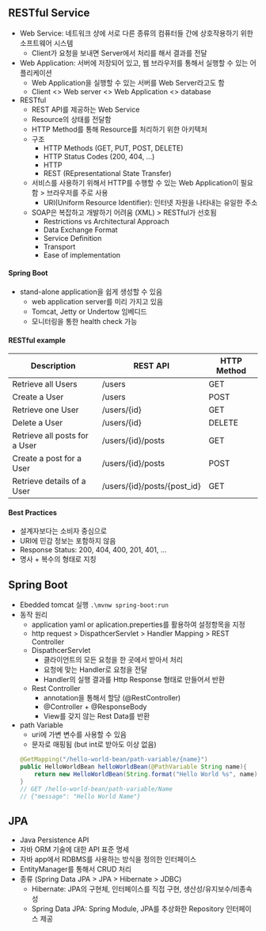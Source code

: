 ## RESTful Service
- Web Service: 네트워크 샹에 서로 다른 종류의 컴퓨터들 간에 상호작용하기 위한 소프트웨어 시스템
    - Client가 요청을 보내면 Server에서 처리를 해서 결과를 전달
- Web Application: 서버에 저장되어 있고, 웹 브라우저를 통해서 실행할 수 있는 어플리케이션
    - Web Application을 실행할 수 있는 서버를 Web Server라고도 함
    - Client <> Web server <> Web Application <> database
- RESTful
    - REST API를 제공하는 Web Service
    - Resource의 상태를 전달함
    - HTTP Method를 통해 Resource를 처리하기 위한 아키텍처
    - 구조
        - HTTP Methods (GET, PUT, POST, DELETE)
        - HTTP Status Codes (200, 404, ...)
        - HTTP
        - REST (REpresentational State Transfer)
    - 서비스를 사용하기 위해서 HTTP를 수행할 수 있는 Web Application이 필요함 > 브라우저를 주로 사용
        - URI(Uniform Resource Identifier): 인터넷 자원을 나타내는 유일한 주소
    - SOAP은 복잡하고 개발하기 어려움 (XML) > RESTful가 선호됨
        - Restrictions vs Architectural Approach
        - Data Exchange Format
        - Service Definition
        - Transport
        - Ease of implementation

#### Spring Boot
- stand-alone application을 쉽게 생성할 수 있음
    - web application server를 미리 가지고 있음
    - Tomcat, Jetty or Undertow 임베디드
    - 모니터링을 통한 health check 가능

#### RESTful example
Description | REST API | HTTP Method
--|--|--
Retrieve all Users | /users | GET
Create a User | /users | POST
Retrieve one User | /users/{id} | GET
Delete a User | /users/{id} | DELETE
Retrieve all posts for a User | /users/{id}/posts | GET
Create a post for a User | /users/{id}/posts | POST
Retrieve details of a User | /users/{id}/posts/{post_id} | GET

#### Best Practices
- 설계자보다는 소비자 중심으로
- URI에 민감 정보는 포함하지 않음
- Response Status: 200, 404, 400, 201, 401, ...
- 명사 + 복수의 형태로 지칭


## Spring Boot
- Ebedded tomcat 실행 `.\mvnw spring-boot:run`
- 동작 원리
    - application yaml or aplication.preperties를 활용하여 설정항목을 지정
    - http request > DispathcerServlet > Handler Mapping > REST Controller
    - DispathcerServlet
        - 클라이언트의 모든 요청을 한 곳에서 받아서 처리
        - 요청에 맞는 Handler로 요청을 전달
        - Handler의 실행 결과를 Http Response 형태로 만들어서 반환
    - Rest Controller
        - annotation을 통해서 할당 (@RestController)
        - @Controller + @ResponseBody
        - View를 갖지 않는 Rest Data를 반환
- path Variable
    - uri에 가변 변수를 사용할 수 있음
    - 문자로 매핑됨 (but int로 받아도 이상 없음)
    ```java
    @GetMapping("/hello-world-bean/path-variable/{name}")
    public HelloWorldBean helloWorldBean(@PathVariable String name){
        return new HelloWorldBean(String.format("Hello World %s", name));
    }
    // GET /hello-world-bean/path-variable/Name
    // {"message": "Hello World Name"}
    ```

## JPA
- Java Persistence API
- 자바 ORM 기술에 대한 API 표준 명세 
- 자바 app에서 RDBMS를 사용하는 방식을 정의한 인터페이스
- EntityManager를 통해서 CRUD 처리
- 종류 (Spring Data JPA > JPA > Hibernate > JDBC)
    - Hibernate: JPA의 구현체, 인터페이스를 직접 구현, 생산성/유지보수/비종속성
    - Spring Data JPA: Spring Module, JPA를 추상화한 Repository 인터페이스 제공